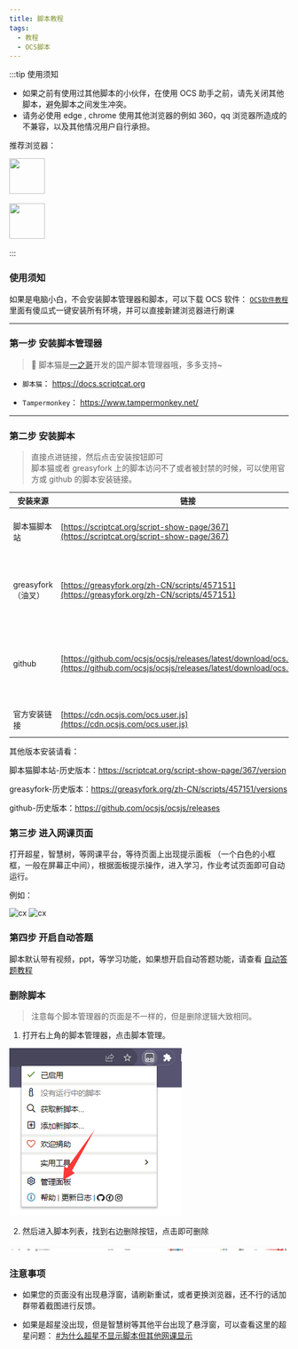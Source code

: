 ```yaml
---
title: 脚本教程
tags:
  - 教程
  - OCS脚本
---
```


:::tip 使用须知

- 如果之前有使用过其他脚本的小伙伴，在使用 OCS 助手之前，请先关闭其他脚本，避免脚本之间发生冲突。
- 请务必使用 edge , chrome 使用其他浏览器的例如 360，qq 浏览器所造成的不兼容，以及其他情况用户自行承担。

推荐浏览器：

<a href="https://www.microsoft.com/zh-cn/edge/download" target="_blank"> <img src="https://user-images.githubusercontent.com/50533276/166101774-c62bfc5a-89fc-42e2-9638-484847bb0dd7.png" width="64" height="64" /> </a>

<a href="https://www.google.com/intl/zh-CN/chrome/" target="_blank"> <img src="https://user-images.githubusercontent.com/50533276/166101769-cc4cf43a-df3f-479a-bd19-e5d4033961dd.png" width="64" height="64" /> </a>

:::

### 使用须知

如果是电脑小白，不会安装脚本管理器和脚本，可以下载 OCS 软件： [`OCS软件教程`](/docs/app)  
里面有傻瓜式一键安装所有环境，并可以直接新建浏览器进行刷课

---

### 第一步 安装脚本管理器

> 🎉 脚本猫是[一之哥](https://blog.icodef.com/)开发的国产脚本管理器哦，多多支持~

- `脚本猫`： <a href="https://docs.scriptcat.org/" target="_blank"> https://docs.scriptcat.org </a>

- `Tampermonkey`： <a href="https://www.tampermonkey.net/" target="_blank"> https://www.tampermonkey.net/</a>

---

### 第二步 安装脚本

> 直接点进链接，然后点击安装按钮即可  
> 脚本猫或者 greasyfork 上的脚本访问不了或者被封禁的时候，可以使用官方或 github 的脚本安装链接。

| 安装来源           | 链接                                                                                                                                       | 说明                                  |
| ------------------ | ------------------------------------------------------------------------------------------------------------------------------------------ | ------------------------------------- |
| 脚本猫脚本站       | [https://scriptcat.org/script-show-page/367](https://scriptcat.org/script-show-page/367)                                                   | 脚本猫旗下的脚本托管网站              |
| greasyfork（油叉） | [https://greasyfork.org/zh-CN/scripts/457151](https://greasyfork.org/zh-CN/scripts/457151)                                                 | 油叉是当下比较热门的的脚本托管网站    |
| github             | [https://github.com/ocsjs/ocsjs/releases/latest/download/ocs.user.js](https://github.com/ocsjs/ocsjs/releases/latest/download/ocs.user.js) | 由 Github Action 自动打包生成（最新） |
| 官方安装链接       | [https://cdn.ocsjs.com/ocs.user.js](https://cdn.ocsjs.com/ocs.user.js)                                                                     | OCS 官方脚本链接                      |

其他版本安装请看：

脚本猫脚本站-历史版本：https://scriptcat.org/script-show-page/367/version

greasyfork-历史版本：https://greasyfork.org/zh-CN/scripts/457151/versions

github-历史版本：https://github.com/ocsjs/ocsjs/releases

### 第三步 进入网课页面

打开超星，智慧树，等网课平台，等待页面上出现提示面板 （一个白色的小框框，一般在屏幕正中间），根据面板提示操作，进入学习，作业考试页面即可自动运行。

例如：

![cx](/img/cx.png)
![cx](/img/zhs.png)

### 第四步 开启自动答题

脚本默认带有视频，ppt，等学习功能，如果想开启自动答题功能，请查看 [自动答题教程](/docs/work)

### 删除脚本

> 注意每个脚本管理器的页面是不一样的，但是删除逻辑大致相同。

1. 打开右上角的脚本管理器，点击脚本管理。

![脚本管理](../static/img/common/script_manage.png)

2. 然后进入脚本列表，找到右边删除按钮，点击即可删除

![脚本删除](../static/img/common/script_delete.png)

### 注意事项

- 如果您的页面没有出现悬浮窗，请刷新重试，或者更换浏览器，还不行的话加群带着截图进行反馈。

- 如果是超星没出现，但是智慧树等其他平台出现了悬浮窗，可以查看这里的超星问题： [#为什么超星不显示脚本但其他网课显示](/docs/other/FQA#为什么超星不显示脚本但其他网课显示)
